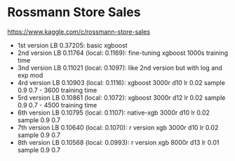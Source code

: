 Rossmann Store Sales
====================

https://www.kaggle.com/c/rossmann-store-sales

- 1st version LB 0.37205: basic xgboost
- 2nd version LB 0.11764 (local: 0.1169): fine-tuning xgboost 1000s training time
- 3nd version LB 0.11021 (local: 0.1097): like 2nd version but with log and exp mod
- 4rd version LB 0.10903 (local: 0.1116): xgboost 3000r d10 lr 0.02 sample 0.9 0.7 - 3600 training time
- 5rd version LB 0.10861 (local: 0.1072): xgboost 3000r d12 lr 0.02 sample 0.9 0.7 - 4500 training time
- 6th version LB 0.10795 (local: 0.1107): native-xgb 3000r d10 lr 0.02 sample 0.9 0.7
- 7th version LB 0.10640 (local: 0.1070): r version xgb 3000r d10 lr 0.02 sample 0.9 0.7
- 8th version LB 0.10568 (local: 0.0993): r version xgb 8000r d13 lr 0.01 sample 0.9 0.7